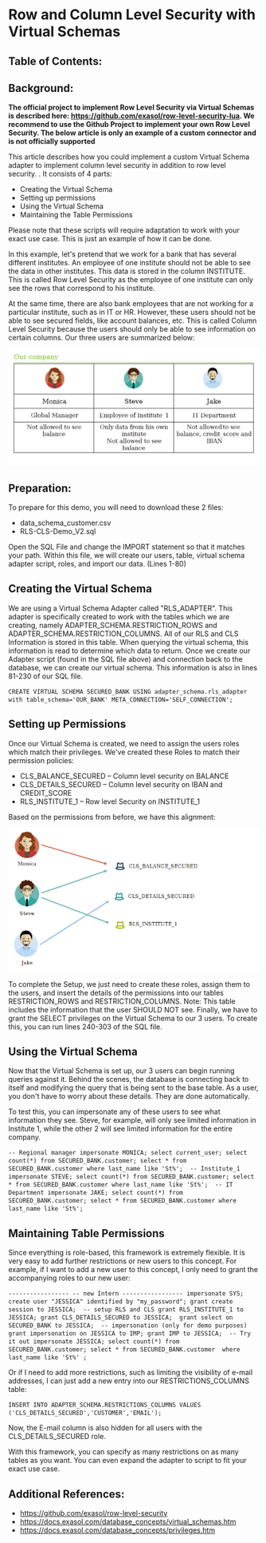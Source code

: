 # Row and Column Level Security with Virtual Schemas 
## Table of Contents:

## Background:

**The official project to implement Row Level Security via Virtual Schemas is described here: <https://github.com/exasol/row-level-security-lua>. We recommend to use the Github Project to implement your own Row Level Security. The below article is only an example of a custom connector and is not officially supported**

This article describes how you could implement a custom Virtual Schema adapter to implement column level security in addition to row level security. . It consists of 4 parts:

* Creating the Virtual Schema
* Setting up permissions
* Using the Virtual Schema
* Maintaining the Table Permissions

Please note that these scripts will require adaptation to work with your exact use case. This is just an example of how it can be done.

In this example, let's pretend that we work for a bank that has several different institutes. An employee of one institute should not be able to see the data in other institutes. This data is stored in the column INSTITUTE. This is called Row Level Security as the employee of one institute can only see the rows that correspond to his institute. 

At the same time, there are also bank employees that are not working for a particular institute, such as in IT or HR. However, these users should not be able to see secured fields, like account balances, etc. This is called Column Level Security because the users should only be able to see information on certain columns. Our three users are summarized below:

![](images/Users.PNG)

## Preparation:

To prepare for this demo, you will need to download these 2 files:

* data_schema_customer.csv
* RLS-CLS-Demo_V2.sql

Open the SQL File and change the IMPORT statement so that it matches your path. Within this file, we will create our users, table, virtual schema adapter script, roles, and import our data. (Lines 1-80)

## Creating the Virtual Schema

We are using a Virtual Schema Adapter called "RLS_ADAPTER". This adapter is specifically created to work with the tables which we are creating, namely ADAPTER_SCHEMA.RESTRICTION_ROWS and ADAPTER_SCHEMA.RESTRICTION_COLUMNS. All of our RLS and CLS Information is stored in this table. When querying the virtual schema, this information is read to determine which data to return. Once we create our Adapter script (found in the SQL file above) and connection back to the database, we can create our virtual schema. This information is also in lines 81-230 of our SQL file.


```"code-java"
CREATE VIRTUAL SCHEMA SECURED_BANK USING adapter_schema.rls_adapter with table_schema='OUR_BANK' META_CONNECTION='SELF_CONNECTION';  
```
## Setting up Permissions

Once our Virtual Schema is created, we need to assign the users roles which match their privileges. We've created these Roles to match their permission policies:

* CLS_BALANCE_SECURED – Column level security on BALANCE
* CLS_DETAILS_SECURED – Column level security on IBAN and CREDIT_SCORE
* RLS_INSTITUTE_1 – Row level Security on INSTITUTE_1

Based on the permissions from before, we have this alignment:

![](images/users_role_match.PNG)

To complete the Setup, we just need to create these roles, assign them to the users, and insert the details of the permissions into our tables RESTRICTION_ROWS and RESTRICTION_COLUMNS. Note: This table includes the information that the user SHOULD NOT see. Finally, we have to grant the SELECT privileges on the Virtual Schema to our 3 users. To create this, you can run lines 240-303 of the SQL file. 

## Using the Virtual Schema

Now that the Virtual Schema is set up, our 3 users can begin running queries against it. Behind the scenes, the database is connecting back to itself and modifying the query that is being sent to the base table. As a user, you don't have to worry about these details. They are done automatically.

To test this, you can impersonate any of these users to see what information they see. Steve, for example, will only see limited information in Institute 1, while the other 2 will see limited information for the entire company.  


```"code-java"
-- Regional manager impersonate MONICA; select current_user; select count(*) from SECURED_BANK.customer; select * from SECURED_BANK.customer where last_name like 'St%';  -- Institute_1 impersonate STEVE; select count(*) from SECURED_BANK.customer; select * from SECURED_BANK.customer where last_name like 'St%';  -- IT Department impersonate JAKE; select count(*) from SECURED_BANK.customer; select * from SECURED_BANK.customer where last_name like 'St%';  
```
## Maintaining Table Permissions

Since everything is role-based, this framework is extremely flexible. It is very easy to add further restrictions or new users to this concept. For example, if I want to add a new user to this concept, I only need to grant the accompanying roles to our new user:


```"code-java"
----------------- -- new Intern ----------------- impersonate SYS; create user "JESSICA" identified by "my_password"; grant create session to JESSICA;  -- setup RLS and CLS grant RLS_INSTITUTE_1 to JESSICA; grant CLS_DETAILS_SECURED to JESSICA;  grant select on SECURED_BANK to JESSICA;  -- impersonation (only for demo purposes) grant impersonation on JESSICA to IMP; grant IMP to JESSICA;  -- Try it out impersonate JESSICA; select count(*) from SECURED_BANK.customer; select * from SECURED_BANK.customer  where last_name like 'St%' ; 
```
Or if I need to add more restrictions, such as limiting the visibility of e-mail addresses, I can just add a new entry into our RESTRICTIONS_COLUMNS table:


```"code-java"
INSERT INTO ADAPTER_SCHEMA.RESTRICTIONS_COLUMNS VALUES  ('CLS_DETAILS_SECURED','CUSTOMER','EMAIL'); 
```
Now, the E-mail column is also hidden for all users with the CLS_DETAILS_SECURED role.

With this framework, you can specify as many restrictions on as many tables as you want. You can even expand the adapter to script to fit your exact use case. 

## Additional References:

* <https://github.com/exasol/row-level-security>
* <https://docs.exasol.com/database_concepts/virtual_schemas.htm>
* <https://docs.exasol.com/database_concepts/privileges.htm>
